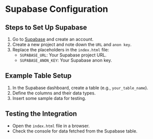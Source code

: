 # Supabase Configuration

## Steps to Set Up Supabase

1. Go to [Supabase](https://supabase.com/) and create an account.
2. Create a new project and note down the `URL` and `anon key`.
3. Replace the placeholders in the `index.html` file:
   - `SUPABASE_URL`: Your Supabase project URL.
   - `SUPABASE_ANON_KEY`: Your Supabase anon key.

## Example Table Setup

1. In the Supabase dashboard, create a table (e.g., `your_table_name`).
2. Define the columns and their data types.
3. Insert some sample data for testing.

## Testing the Integration

- Open the `index.html` file in a browser.
- Check the console for data fetched from the Supabase table.
